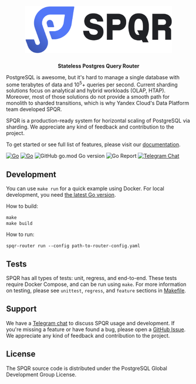 <h1 align="center">
  <a href="https://pg-sharding.tech/"><img src="docs/logo/spqr_logo-main.svg" alt="Stateless Postgres Query Router" width="400px"></a>
</h1>
<p align="center">
  <b>Stateless Postgres Query Router</b>
</p>

PostgreSQL is awesome, but it's hard to manage a single database with some terabytes of data and 10<sup>5</sup>+ queries per second. Current sharding solutions focus on analytical and hybrid workloads (OLAP, HTAP). Moreover, most of those solutions do not provide a smooth path for monolith to sharded transitions, which is why Yandex Cloud's Data Platform team developed SPQR.

SPQR is a production-ready system for horizontal scaling of PostgreSQL via sharding. We appreciate any kind of feedback and contribution to the project.

To get started or see full list of features, please visit our [documentation](https://pg-sharding.tech).

[![Go](https://github.com/pg-sharding/spqr/actions/workflows/build.yaml/badge.svg)](https://github.com/pg-sharding/spqr/actions/workflows/build.yaml)
[![Go](https://github.com/pg-sharding/spqr/actions/workflows/tests.yaml/badge.svg)](https://github.com/pg-sharding/spqr/actions/workflows/tests.yaml)
![GitHub go.mod Go version](https://img.shields.io/github/go-mod/go-version/pg-sharding/spqr)
![Go Report](https://goreportcard.com/badge/github.com/pg-sharding/spqr)
[![Telegram Chat](https://img.shields.io/badge/telegram-SPQR_dev-blue)](https://t.me/+jMGhyjwicpI3ZWQy)

## Development

You can use `make run` for a quick example using Docker. For local development, you need [the latest Go version](https://go.dev/dl/).

How to build:
```
make
make build
```

How to run:
```
spqr-router run --config path-to-router-config.yaml
```

## Tests

SPQR has all types of tests: unit, regress, and end-to-end. These tests require Docker Compose, and can be run using `make`. For more information on testing, please see `unittest`, `regress`, and `feature` sections in [Makefile](./Makefile).

## Support

We have a [Telegram chat](https://t.me/+jMGhyjwicpI3ZWQy) to discuss SPQR usage and development. If you're missing a feature or have found a bug, please open a [GitHub Issue](https://github.com/pg-sharding/spqr/issues/new/choose). We appreciate any kind of feedback and contribution to the project.

## License

The SPQR source code is distributed under the PostgreSQL Global Development Group License.
